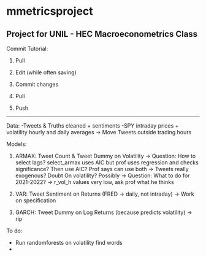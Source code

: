 # mmetricsproject
Project for UNIL - HEC Macroeconometrics Class
--------------------

Commit Tutorial:

1) Pull

2) Edit (while often saving)

3) Commit changes

4) Pull

5) Push

--------------------

Data: 
-Tweets & Truths cleaned + sentiments
-SPY intraday prices + volatility hourly and daily averages
-> Move Tweets outside trading hours


Models:


1) ARMAX: Tweet Count & Tweet Dummy on Volatility 
-> Question: How to select lags? select_armax uses AIC but prof uses regression and checks significance? Then use AIC?
   Prof says can use both 
-> Tweets really exogenous? Doubt
   On volatility? Possibly
-> Question: What to do for 2021-2022?
-> r_vol_h values very low, ask prof what he thinks
3) VAR: Tweet Sentiment on Returns (FRED -> daily, not intraday)
-> Work on specification

5) GARCH: Tweet Dummy on Log Returns (because predicts volatility)
-> rip


To do:
- Run randomforests on volatility find words
- 




